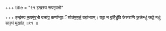 +++
title = "९१ इन्द्रस्य रूपमृषभो"

+++
इन्द्र॑स्य रू॒पमृ॑ष॒भो बला॑य॒ कर्णा॑भ्या॒ँ श्रोत्र॑म॒मृतं॒ ग्रहा॑भ्याम्। यवा॒ न ब॒र्हिर्भ्रु॒वि केस॑राणि क॒र्कन्धु॑ जज्ञे॒ मधु॑ सार॒घं मुखा॑त् ॥९१ ॥